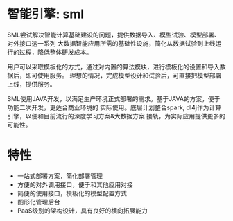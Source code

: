 # 智能引擎: sml

SML尝试解决智能计算基础建设的问题，提供数据导入、模型试验、模型部署、对外接口这一系列
大数据智能应用所需的基础性设施，简化从数据试验到上线运行的过程，降低整体研发成本。

用户可以采取模板化的方式，通过对内置的算法模块，进行模板化的设置和导入数据后，即可使用服务。
理想的情况，完成模型设计和试验后，可直接把模型部署上线，提供服务。

SML使用JAVA开发，以满足生产环境正式部署的需求。基于JAVA的方案，便于功能二次开发，更适合商业环境的
实际使用。底层计划整合spark, dl4j作为计算引擎，以便和目前流行的深度学习方案&大数据方案
接轨，为实际应用提供更多的可能性。

# 特性

- 一站式部署方案，简化部署管理
- 方便的对外调用接口，便于和其他应用对接
- 简便的使用接口，模板化的模型配置方式
- 图形化管理后台
- PaaS级别的架构设计，具有良好的横向拓展能力


